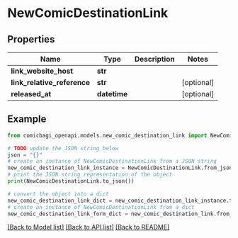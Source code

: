 # NewComicDestinationLink


## Properties

Name | Type | Description | Notes
------------ | ------------- | ------------- | -------------
**link_website_host** | **str** |  | 
**link_relative_reference** | **str** |  | [optional] 
**released_at** | **datetime** |  | [optional] 

## Example

```python
from comicbagi_openapi.models.new_comic_destination_link import NewComicDestinationLink

# TODO update the JSON string below
json = "{}"
# create an instance of NewComicDestinationLink from a JSON string
new_comic_destination_link_instance = NewComicDestinationLink.from_json(json)
# print the JSON string representation of the object
print(NewComicDestinationLink.to_json())

# convert the object into a dict
new_comic_destination_link_dict = new_comic_destination_link_instance.to_dict()
# create an instance of NewComicDestinationLink from a dict
new_comic_destination_link_form_dict = new_comic_destination_link.from_dict(new_comic_destination_link_dict)
```
[[Back to Model list]](../README.md#documentation-for-models) [[Back to API list]](../README.md#documentation-for-api-endpoints) [[Back to README]](../README.md)


